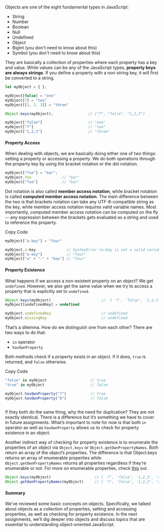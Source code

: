 Objects are one of the eight fundamental types in JavaScript:

- String
- Number
- Boolean
- Null
- Undefined
- Object
- BigInt (you don't need to know about this)
- Symbol (you don't need to know about this)

They are basically a collection of properties where each property has a key and value. While values can be any of the JavaScript types, **property keys are always strings**. If you define a property with a non-string key, it will first be converted to a string.

```js
let myObject = { };

myObject[false] = "one"
myObject[7] = "two"
myObject[[1, 2, 3]] = "three"

Object.keys(myObject);                // ["7", "false", "1,2,3"]

myObject["false"]                     // "one"
myObject["7"]                         // "two"
myObject["1,2,3"]                     // "three"
```

#### Property Access

When dealing with objects, we are basically doing either one of two things: setting a property or accessing a property. We do both operations through the property key by using the bracket notation or the dot notation.

```javascript
myObject["foo"] = "bar";
myObject.foo              // "bar"
myObject["foo"]           // "bar"
```

Dot notation is also called **member access notation**, while bracket notation is called **computed member access notation**. The main difference between the two is that brackets notation can take any UTF-8-compatible string as the key, while member access notation requires valid variable names. Most importantly, computed member access notation can be computed on the fly -- any expression between the brackets gets evaluated as a string and used to reference the property.

Copy Code

```javascript
myObject["a-key"] = "four"

myObject.a-key              // SyntaxError (a-key is not a valid variable name)
myObject["a-key"]           // "four"
myObject["a" + "-" + "key"] // "four"
```

#### Property Existence

What happens if we access a non-existent property on an object? We get `undefined`. However, we also get the same value when we try to access a property that is explicitly set to `undefined`.

```javascript
Object.keys(myObject)                       //  [ '7', 'false', '1,2,3', 'a-key' ]
myObject[undefinedKey] = undefined

myObject.undefinedKey                       // undefined
myObject.missingKey                         // undefined
```

That’s a dilemma. How do we distinguish one from each other? There are two ways to do that:

- `in` operator
- `hasOwnProperty`

Both methods check if a property exists in an object. If it does, `true` is returned, and `false` otherwise.

Copy Code

```javascript
"false" in myObject                    // true
"true" in myObject                     // false

myObject.hasOwnProperty("7")           // true
myObject.hasOwnProperty("8")           // false
 
```

If they both do the same thing, why the need for duplication? They are not exactly identical. There is a difference but it’s something we have to cover in future assignments. What’s important to note for now is that both `in` operator as well as `hasOwnProperty` allows us to check for property existence in an object.

Another indirect way of checking for property existence is to enumerate the properties of an object via `Object.keys` or `Object.getOwnPropertyNames`. Both return an array of the object’s properties. The difference is that Object.keys returns an array of enumerable properties while `Object.getOwnPropertyNames` returns all properties regardless if they’re enumerable or not. For more on enumerable properties, check [this](https://developer.mozilla.org/en-US/docs/Web/JavaScript/Reference/Global_Objects/Object/defineProperty) out.

```javascript
Object.keys(myObject)                    // [ '7', 'false', '1,2,3', 'a-key', 'undefinedKey' ]
Object.getOwnPropertyNames(myObject)     // [ '7', 'false', '1,2,3', 'a-key', 'undefinedKey' ]
```

#### Summary

We’ve reviewed some basic concepts on objects. Specifically, we talked about objects as a collection of properties, setting and accessing properties, as well as checking for property existence. In the next assignments, we’ll dig deeper into objects and discuss topics that are essential to understanding object-oriented JavaScript.